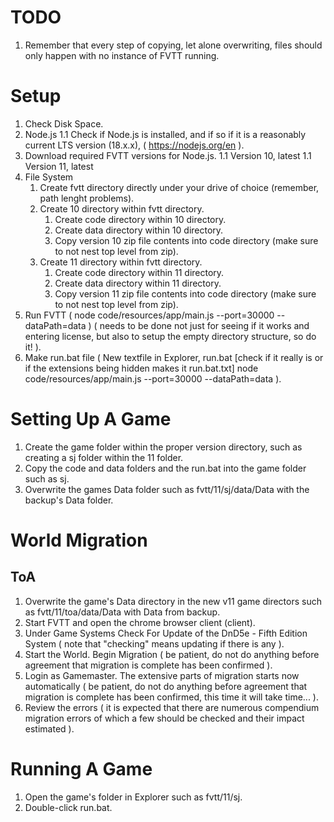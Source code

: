 # TODO

1. Remember that every step of copying, let alone overwriting, files should only happen with no instance of FVTT running.


# Setup

1. Check Disk Space.
1. Node.js
1.1 Check if Node.js is installed, and if so if it is a reasonably current LTS version (18.x.x), ( https://nodejs.org/en ).
1. Download required FVTT versions for Node.js.
1.1 Version 10, latest
1.1 Version 11, latest
1. File System
    1. Create fvtt directory directly under your drive of choice (remember, path lenght problems).
    1. Create 10 directory within fvtt directory.
        1. Create code directory within 10 directory.
        1. Create data directory within 10 directory.
        1. Copy version 10 zip file contents into code directory (make sure to not nest top level from zip).
    1. Create 11 directory within fvtt directory.
        1. Create code directory within 11 directory.
        1. Create data directory within 11 directory.
        1. Copy version 11 zip file contents into code directory (make sure to not nest top level from zip).
1. Run FVTT ( node code/resources/app/main.js --port=30000 --dataPath=data ) ( needs to be done not just for seeing if it works and entering license, but also to setup the empty directory structure, so do it! ).
1. Make run.bat file ( New textfile in Explorer, run.bat [check if it really is or if the extensions being hidden makes it run.bat.txt] node code/resources/app/main.js --port=30000 --dataPath=data ).


# Setting Up A Game

1. Create the game folder within the proper version directory, such as creating a sj folder within the 11 folder.
1. Copy the code and data folders and the run.bat into the game folder such as sj.
1. Overwrite the games Data folder such as fvtt/11/sj/data/Data with the backup's Data folder.


# World Migration

## ToA

1. Overwrite the game's Data directory in the new v11 game directors such as fvtt/11/toa/data/Data with Data from backup.
1. Start FVTT and open the chrome browser client (client).
1. Under Game Systems Check For Update of the DnD5e - Fifth Edition System ( note that "checking" means updating if there is any ).
1. Start the World. Begin Migration ( be patient, do not do anything before agreement that migration is complete has been confirmed ).
1. Login as Gamemaster. The extensive parts of migration starts now automatically ( be patient, do not do anything before agreement that migration is complete has been confirmed, this time it will take time... ).
1. Review the errors ( it is expected that there are numerous compendium migration errors of which a few should be checked and their impact estimated ).


# Running A Game
1. Open the game's folder in Explorer such as fvtt/11/sj.
1. Double-click run.bat.
